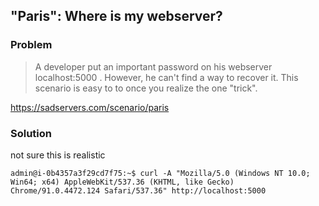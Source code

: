 ## "Paris": Where is my webserver?

### Problem

> A developer put an important password on his webserver localhost:5000 . However, he can't find a way to recover it. This scenario is easy to to once you realize the one "trick".

https://sadservers.com/scenario/paris

### Solution

not sure this is realistic

```
admin@i-0b4357a3f29cd7f75:~$ curl -A "Mozilla/5.0 (Windows NT 10.0; Win64; x64) AppleWebKit/537.36 (KHTML, like Gecko) Chrome/91.0.4472.124 Safari/537.36" http://localhost:5000
```
